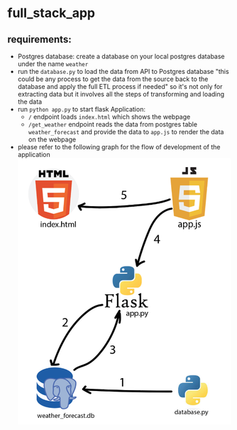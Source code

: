 # full_stack_app

## requirements:
- Postgres database: create a database on your local postgres database under the name ```weather```
- run the `database.py` to load the data from API to Postgres database "this could be any process to get the data from the source back to the database and apply the full ETL process if needed" so it's not only for extracting data but it involves all the steps of transforming and loading the data
- run `python app.py` to start flask Application:
  - `/` endpoint loads `index.html` which shows the webpage
  - `/get_weather` endpoint reads the data from postgres table `weather_forecast` and provide the data to `app.js` to render the data on the webpage
- please refer to the following graph for the flow of development of the application
 ![alt text](images/flow.png)
